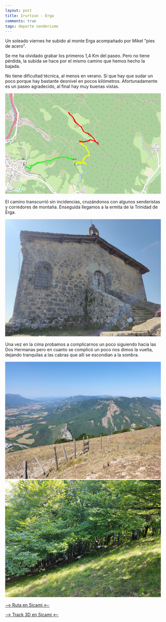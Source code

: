 ```yaml
---
layout: post
title: Irurtzun - Erga
comments: true
tags: deporte senderismo
---
```


Un soleado viernes he subido al monte Erga acompañado por Mikel "pies de acero".

Se me ha olvidado grabar los primeros 1,4 Km del paseo.  Pero no tiene pérdida, la subida se hace por el mismo camino que hemos hecho la bajada.

No tiene dificultad técnica, al menos en verano.  Sí que hay que sudar un poco porque hay bastante desnivel en pocos kilómetros.  Afortunadamente es un paseo agradecido, al final hay muy buenas vistas.

![Mapa](/images/preview-irurtzun-erga.png "Mapa")

El camino transcurrió sin incidencias, cruzándonos con algunos senderistas y corredores de montaña.
Enseguida llegamos a la ermita de la Trinidad de Erga.

![Ermita](/images/ermita.jpg "Ermita de la Trinidad")

Una vez en la cima probamos a complicarnos un poco siguiendo hacia las Dos Hermanas pero en cuanto se complicó un poco nos dimos la vuelta, dejando tranquilas a las cabras que allí se escondian a la sombra.

![Dos Hermanas](/images/doshermanas.jpg "Dos Hermanas")
![Cabras](/images/cabras.jpg "Cabras")

[--> Ruta en Sicami <--](https://sicami.com/track/29725/1282464?share=true&hash=417ce886 "Ruta en Sicami")

[--> Track 3D en Sicami <--](https://sicami.com/track3d/29725/1282464/3d?hash=417ce886 "Track 3D en Sicami")



